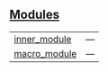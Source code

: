 
## [Modules](./hello_world-modules.md)

| | |
|:---|:---|
| [inner_module](./hello_world-inner_module.md) | — |
| [macro_module](./hello_world-macro_module.md) | — |
